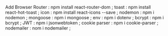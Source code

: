 Add Browser Router : npm install react-router-dom ;
 toast : npm install react-hot-toast ;
 icon : npm install react-icons --save ;
 nodemon : npm i nodemon ;
 mongoose : npm i mongoose ;
 env : npm i dotenv ;
 bcrypt : npm i bcrypt ;
 JWT : npm i jsonwebtoken ;
 cookie parser : npm i cookie-parser ;
 nodemailer : nom i nodemailer ;